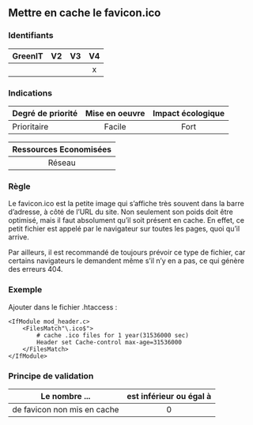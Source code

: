 ## Mettre en cache le favicon.ico
### Identifiants

| GreenIT |  V2  |  V3  |  V4  |
|---------|:----:|:----:|:----:|
|      |   |   |  x   |

### Indications

| Degré de priorité |      Mise en oeuvre       |  Impact écologique    | 
|-------------------|:-------------------------:|:---------------------:|
| Prioritaire       |  Facile                   |    Fort               | 


|Ressources Economisées                                      |
|:----------------------------------------------------------:|
|  Réseau  |

### Règle

Le favicon.ico est la petite image qui s’affiche très souvent dans la barre d’adresse, à côté de l’URL du site. Non seulement son poids doit être optimisé, mais il faut absolument qu’il soit présent en cache. En effet, ce petit fichier est appelé par le navigateur sur toutes les pages, quoi qu’il arrive.

Par ailleurs, il est recommandé de toujours prévoir ce type de fichier, car certains navigateurs le demandent même s’il n’y en a pas, ce qui génère des erreurs 404.

### Exemple

Ajouter dans le fichier .htaccess :
```apacheconf
<IfModule mod_header.c>
    <FilesMatch"\.ico$">
        # cache .ico files for 1 year(31536000 sec)
        Header set Cache-control max-age=31536000
    </FilesMatch>
</IfModule>
```

### Principe de validation

| Le nombre ...     | est inférieur ou égal à   |  
|-------------------|:-------------------------:|
| de favicon non mis en cache  | 0  |

